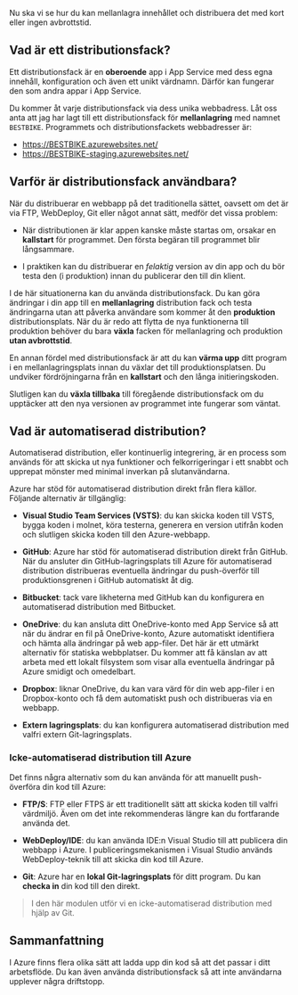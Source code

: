Nu ska vi se hur du kan mellanlagra innehållet och distribuera det med kort eller ingen avbrottstid.

## <a name="what-is-a-deployment-slot"></a>Vad är ett distributionsfack?

Ett distributionsfack är en **oberoende** app i App Service med dess egna innehåll, konfiguration och även ett unikt värdnamn. Därför kan fungerar den som andra appar i App Service.

Du kommer åt varje distributionsfack via dess unika webbadress. Låt oss anta att jag har lagt till ett distributionsfack för **mellanlagring** med namnet `BESTBIKE`. Programmets och distributionsfackets webbadresser är:

- https://BESTBIKE.azurewebsites.net/
- https://BESTBIKE-staging.azurewebsites.net/

## <a name="why-are-deployment-slots-useful"></a>Varför är distributionsfack användbara?

När du distribuerar en webbapp på det traditionella sättet, oavsett om det är via FTP, WebDeploy, Git eller något annat sätt, medför det vissa problem:

- När distributionen är klar appen kanske måste startas om, orsakar en **kallstart** för programmet. Den första begäran till programmet blir långsammare.

- I praktiken kan du distribuerar en *felaktig* version av din app och du bör testa den (i produktion) innan du publicerar den till din klient.

I de här situationerna kan du använda distributionsfack. Du kan göra ändringar i din app till en **mellanlagring** distribution fack och testa ändringarna utan att påverka användare som kommer åt den **produktion** distributionsplats. När du är redo att flytta de nya funktionerna till produktion behöver du bara **växla** facken för mellanlagring och produktion **utan avbrottstid**.

En annan fördel med distributionsfack är att du kan **värma upp** ditt program i en mellanlagringsplats innan du växlar det till produktionsplatsen. Du undviker fördröjningarna från en **kallstart** och den långa initieringskoden.

Slutligen kan du **växla tillbaka** till föregående distributionsfack om du upptäcker att den nya versionen av programmet inte fungerar som väntat.

## <a name="what-is-automated-deployment"></a>Vad är automatiserad distribution?

Automatiserad distribution, eller kontinuerlig integrering, är en process som används för att skicka ut nya funktioner och felkorrigeringar i ett snabbt och upprepat mönster med minimal inverkan på slutanvändarna.

Azure har stöd för automatiserad distribution direkt från flera källor. Följande alternativ är tillgänglig:

- **Visual Studio Team Services (VSTS)**: du kan skicka koden till VSTS, bygga koden i molnet, köra testerna, generera en version utifrån koden och slutligen skicka koden till den Azure-webbapp.

- **GitHub**: Azure har stöd för automatiserad distribution direkt från GitHub. När du ansluter din GitHub-lagringsplats till Azure för automatiserad distribution distribueras eventuella ändringar du push-överför till produktionsgrenen i GitHub automatiskt åt dig.

- **Bitbucket**: tack vare likheterna med GitHub kan du konfigurera en automatiserad distribution med Bitbucket.

- **OneDrive**: du kan ansluta ditt OneDrive-konto med App Service så att när du ändrar en fil på OneDrive-konto, Azure automatiskt identifiera och hämta alla ändringar på web app-filer. Det här är ett utmärkt alternativ för statiska webbplatser. Du kommer att få känslan av att arbeta med ett lokalt filsystem som visar alla eventuella ändringar på Azure smidigt och omedelbart.

- **Dropbox**: liknar OneDrive, du kan vara värd för din web app-filer i en Dropbox-konto och få dem automatiskt push och distribueras via en webbapp.

- **Extern lagringsplats**: du kan konfigurera automatiserad distribution med valfri extern Git-lagringsplats.

### <a name="non-automated-deployment-to-azure"></a>Icke-automatiserad distribution till Azure

Det finns några alternativ som du kan använda för att manuellt push-överföra din kod till Azure:

- **FTP/S**: FTP eller FTPS är ett traditionellt sätt att skicka koden till valfri värdmiljö. Även om det inte rekommenderas längre kan du fortfarande använda det.

- **WebDeploy/IDE**: du kan använda IDE:n Visual Studio till att publicera din webbapp i Azure. I publiceringsmekanismen i Visual Studio används WebDeploy-teknik till att skicka din kod till Azure.

- **Git**: Azure har en **lokal Git-lagringsplats** för ditt program. Du kan **checka in** din kod till den direkt.

> I den här modulen utför vi en icke-automatiserad distribution med hjälp av Git.

## <a name="summary"></a>Sammanfattning

I Azure finns flera olika sätt att ladda upp din kod så att det passar i ditt arbetsflöde. Du kan även använda distributionsfack så att inte användarna upplever några driftstopp.
